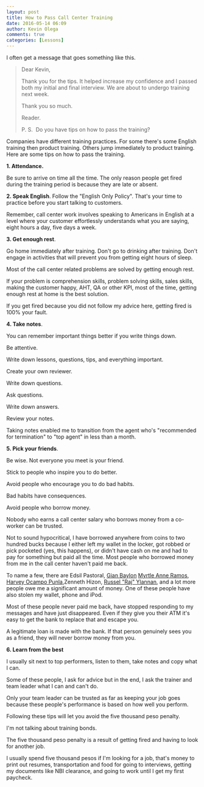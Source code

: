 ```yaml
---
layout: post
title: How to Pass Call Center Training
date: 2016-05-14 06:09
author: Kevin Olega
comments: true
categories: [Lessons]
---
```

I often get a message that goes something like this.

> Dear Kevin, 
> 
> Thank you for the tips. It helped increase my confidence and I passed both my initial and final interview. We are about to undergo training next week. 
>
> Thank you so much. 
>
> Reader. 
>
> P. S.  Do you have tips on how to pass the training?

Companies have different training practices. For some there's some English training then product training. Others jump immediately to product training. Here are some tips on how to pass the training.

**1. Attendance.** 

Be sure to arrive on time all the time. The only reason people get fired during the training period is because they are late or absent.


**2. Speak English**. Follow the "English Only Policy". That's your time to practice before you start talking to customers.

Remember, call center work involves speaking to Americans in English at a level where your customer effortlessly understands what you are saying, eight hours a day, five days a week.


**3. Get enough rest**. 

Go home immediately after training. Don't go to drinking after training. Don't engage in activities that will prevent you from getting eight hours of sleep. 

Most of the call center related problems are solved by getting enough rest.

If your problem is comprehension skills, problem solving skills, sales skills, making the customer happy, AHT, QA or other KPI, most of the time, getting enough rest at home is the best solution.

If you get fired because you did not follow my advice here, getting fired is 100% your fault.


**4. Take notes**.  

You can remember important things better if you write things down. 

Be attentive.

Write down lessons, questions, tips, and everything important.

Create your own reviewer.

Write down questions.

Ask questions.

Write down answers.

Review your notes.

Taking notes enabled me to transition from the agent who's "recommended for termination" to "top agent" in less than a month.

**5. Pick your friends**. 

Be wise. Not everyone you meet is your friend. 

Stick to people who inspire you to do better.  

Avoid people who encourage you to do bad habits. 

Bad habits have consequences. 

Avoid people who borrow money.

Nobody who earns a call center salary who borrows money from a co-worker can be trusted. 

Not to sound hypocritical, I have borrowed anywhere from coins to two hundred bucks because I either left my wallet in the locker, got robbed or pick pocketed (yes, this happens), or didn't have cash on me and had to pay for something but paid all the time. Most people who borrowed money from me in the call center haven't paid me back. 

To name a few, there are Edsil Pastoral, [Gian Baylon](https://web.facebook.com/profile.php?id=1628966375&ref=br_rs) [Myrtle Anne Ramos](https://web.facebook.com/profile.php?id=100002471294697&ref=br_rs), [Harvey Ocampo Punla](https://web.facebook.com/charlon.punla?ref=br_rs),Zenneth 
Hizon, [Russel "Raj" Ylannan](https://web.facebook.com/rushellraj.ylanan?ref=br_rs), and a lot more people owe me a significant amount of money. One of these people have also stolen my wallet, phone and iPod.

Most of these people never paid me back, have stopped responding to my messages and have just disappeared. Even if they give you their ATM it's easy to get the bank to replace that and escape you.

A legitimate loan is made with the bank. If that person genuinely sees you as a friend, they will never borrow money from you.

**6. Learn from the best**

I usually sit next to top performers, listen to them, take notes and copy what I can. 

Some of these people, I ask for advice but in the end, I ask the trainer and team leader what I can and can't do.

Only your team leader can be trusted as far as keeping your job goes because these people's performance is based on how well you perform.

Following these tips will let you avoid the five thousand peso penalty. 

I'm not talking about training bonds. 

The five thousand peso penalty is a result of getting fired and having to look for another job. 

I usually spend five thousand pesos if I'm looking for a job, that's money to print out resumes, transportation and food for going to interviews, getting my documents like NBI clearance, and going to work until I get my first paycheck.
